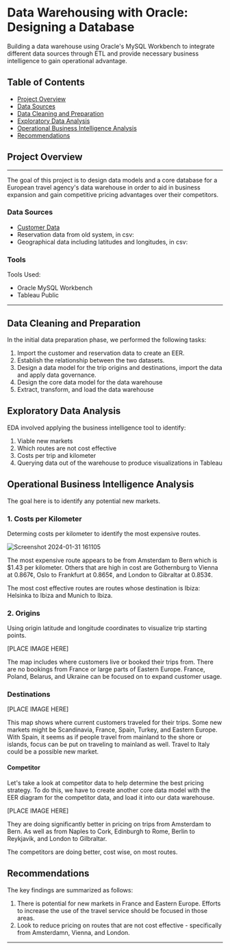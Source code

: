 # Data Warehousing with Oracle: Designing a Database

Building a data warehouse using Oracle's MySQL Workbench to integrate different data sources through ETL and provide necessary business intelligence to gain operational advantage. 
## Table of Contents

- [Project Overview](#project-overview)
- [Data Sources](#data-sources)
- [Data Cleaning and Preparation](#data-cleaning-and-preparation)
- [Exploratory Data Analysis](#exploratory-data-analysis)
- [Operational Business Intelligence Analysis](#operational-business-intelligence-analysis)
- [Recommendations](#recommendations)

  
## Project Overview
---

The goal of this project is to design data models and a core database for a European travel agency's data warehouse in order to aid in business expansion and gain competitive pricing advantages over their competitors. 



### Data Sources

* [Customer Data](https://github.com/phelpsbp/Data-Warehousing-with-Oracle/blob/main/customer.csv)
* Reservation data from old system, in csv:
* Geographical data including latitudes and longitudes, in csv:

### Tools

Tools Used:
* Oracle MySQL Workbench
* Tableau Public 

---

## Data Cleaning and Preparation

In the initial data preparation phase, we performed the following tasks:
1. Import the customer and reservation data to create an EER.
2. Establish the relationship between the two datasets.
3. Design a data model for the trip origins and destinations, import the data and apply data governance.
4. Design the core data model for the data warehouse
5. Extract, transform, and load the data warehouse 

## Exploratory Data Analysis

EDA involved applying the business intelligence tool to identify:

1. Viable new markets
2. Which routes are not cost effective
3. Costs per trip and kilometer
4. Querying data out of the warehouse to produce visualizations in Tableau

## Operational Business Intelligence Analysis

The goal here is to identify any potential new markets.

### 1. Costs per Kilometer 
Determing costs per kilometer to identify the most expensive routes.

![Screenshot 2024-01-31 161105](https://github.com/phelpsbp/Data-Warehousing-with-Oracle/assets/150976820/cd0dad6a-920a-481c-898c-a6feec035dbf)

The most expensive route appears to be from Amsterdam to Bern which is $1.43 per kilometer.
Others that are high in cost are Gothernburg to Vienna at 0.867¢, Oslo to Frankfurt at 0.865¢, and London to Gibraltar at 0.853¢.

The most cost effective routes are routes whose destination is Ibiza: Helsinka to Ibiza and Munich to Ibiza.  

### 2. Origins 
Using origin latitude and longitude coordinates to visualize trip starting points. 


[PLACE IMAGE HERE]

The map includes where customers live or booked their trips from. There are no bookings from France or large parts of Eastern Europe. France, Poland, Belarus, and Ukraine can be focused on to expand customer usage. 


### Destinations

[PLACE IMAGE HERE]

This map shows where current customers traveled for their trips.
Some new markets might be Scandinavia, France, Spain, Turkey, and Eastern Europe.
With Spain, it seems as if people travel from mainland to the shore or islands, focus can be put on traveling to mainland as well. 
Travel to Italy could be a possible new market. 

#### Competitor 

Let's take a look at competitor data to help determine the best pricing strategy. To do this, we have to create another core data model with the EER diagram for the competitor data, and load it into our data warehouse.

[PLACE IMAGE HERE]

They are doing significantly better in pricing on trips from Amsterdam to Bern. As well as from Naples to Cork, Edinburgh to Rome, Berlin to Reykjavik, and London to Gilbraltar.

The competitors are doing better, cost wise, on most routes. 


## Recommendations
The key findings are summarized as follows:
1. There is potential for new markets in France and Eastern Europe. Efforts to increase the use of the travel service should be focused in those areas.  
2. Look to reduce pricing on routes that are not cost effective - specifically from Amsterdamn, Vienna, and London. 

---
